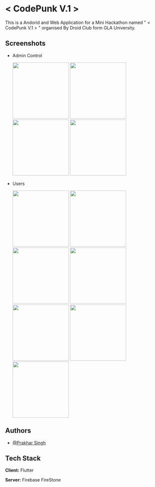 
# < CodePunk V.1 >

This is a Andorid and Web Application for a Mini Hackathon named " < CodePunk V.1 > "  organised By Droid Club form GLA University.




## Screenshots

- Admin Control

  <img src="https://github.com/user-attachments/assets/64908267-7f2b-4634-af78-d63096ac5689" width="180">
  
  <img src="https://github.com/user-attachments/assets/84b6d64b-8394-4b2e-9695-ca63c50a6bf8" width="180">
  
  <img src="https://github.com/user-attachments/assets/1e737943-2ea4-461b-9ac1-5efe99017a19" width="180">
  
  <img src="https://github.com/user-attachments/assets/16944df3-b69d-4c18-aeb6-b436fc1b40d0" width="180">
  
  
- Users
  
  <img src="https://github.com/user-attachments/assets/9f727dbf-3051-4125-a85f-60303fd19a7a" width="180">
  
  <img src="https://github.com/user-attachments/assets/9f10a486-51d7-44c4-917f-8620667da015" width="180">
  
  <img src="https://github.com/user-attachments/assets/f46ef2ee-24a4-47c1-af29-adb982049274" width="180">
  
  <img src="https://github.com/user-attachments/assets/7cde56d3-c5c0-4705-af9f-c67edbb04fe9" width="180">
  
  <img src="https://github.com/user-attachments/assets/a237c789-5c98-4fac-9969-2cd29133318a" width="180">
  
  <img src="https://github.com/user-attachments/assets/33a7c0e7-cc75-47c3-99cc-d0dece8684e0" width="180">
  
  <img src="https://github.com/user-attachments/assets/25fa5aa7-6616-452a-815d-bc918b4baa8a" width="180">

## Authors

- [@Prakhar Singh](https://www.github.com/PrakharSingh0)


## Tech Stack

**Client:** Flutter 

**Server:** Firebase FireStone

